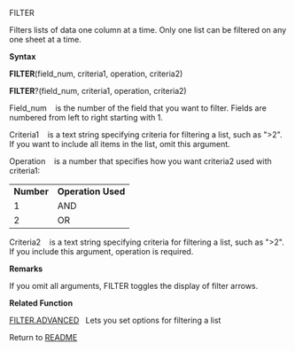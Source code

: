 FILTER

Filters lists of data one column at a time. Only one list can be
filtered on any one sheet at a time.

**Syntax**

**FILTER**(field\_num, criteria1, operation, criteria2)

**FILTER**?(field\_num, criteria1, operation, criteria2)

Field\_num&nbsp;&nbsp;&nbsp;&nbsp;is the number of the field that you
want to filter. Fields are numbered from left to right starting with 1.

Criteria1&nbsp;&nbsp;&nbsp;&nbsp;is a text string specifying criteria
for filtering a list, such as "\>2". If you want to include all items in
the list, omit this argument.

Operation&nbsp;&nbsp;&nbsp;&nbsp;is a number that specifies how you want
criteria2 used with criteria1:

|            |                    |
| ---------- | ------------------ |
| **Number** | **Operation Used** |
| 1          | AND                |
| 2          | OR                 |

Criteria2&nbsp;&nbsp;&nbsp;&nbsp;is a text string specifying criteria
for filtering a list, such as "\>2". If you include this argument,
operation is required.

**Remarks**

If you omit all arguments, FILTER toggles the display of filter arrows.

**Related Function**

[FILTER.ADVANCED](FILTER.ADVANCED.md)&nbsp;&nbsp;&nbsp;Lets you set options for filtering a
list



Return to [README](README.md)

